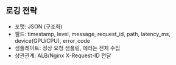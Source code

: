 ## 로깅 전략

- 포맷: JSON (구조화)
- 필드: timestamp, level, message, request_id, path, latency_ms, device(GPU/CPU), error_code
- 샘플레이트: 정상 요청 샘플링, 에러는 전체 수집
- 상관관계: ALB/Nginx X-Request-ID 전달
